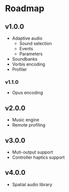 # Roadmap

## v1.0.0

- Adaptive audio
    - Sound selection
    - Events
    - Parameters
- Soundbanks
- Vorbis encoding
- Profiler

### v1.1.0

- Opus encoding

## v2.0.0

- Music engine
- Remote profiling

## v3.0.0

- Muti-output support
- Controller haptics support

## v4.0.0

- Spatial audio library